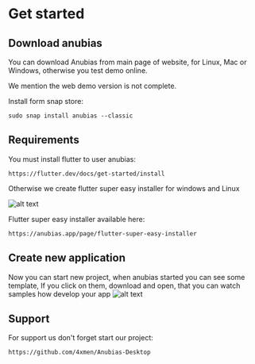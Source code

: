 # Get started

## Download anubias

You can download Anubias from main page of website, for Linux, Mac or Windows, otherwise you test demo online.

We mention the web demo version is not complete.

Install form snap store:

```
sudo snap install anubias --classic
```

## Requirements 

You must install flutter to user anubias:
```
https://flutter.dev/docs/get-started/install
```

Otherwise we create flutter super easy installer for windows and Linux

![alt text](../../assets/images/easyInsattller.png)


Flutter super easy installer available here:

```
https://anubias.app/page/flutter-super-easy-installer
```



##  Create new application

Now you can start new project, when anubias started you can see some template, 
If you click on them, download and open, that you can watch samples how develop your app 
![alt text](../../assets/images/templates.png)

## Support 

For support us don't forget start our project:

```
https://github.com/4xmen/Anubias-Desktop
```